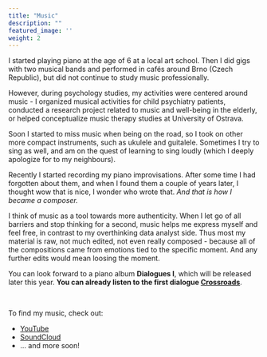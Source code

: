 ```yaml
---
title: "Music"
description: ""
featured_image: ''
weight: 2
---
```


I started playing piano at the age of 6 at a local art school. Then I did gigs with two musical bands and performed in cafés around Brno (Czech Republic), but did not continue to study music professionally.

However, during psychology studies, my activities were centered around music - I organized musical activities for child psychiatry patients, conducted a research project related to music and well-being in the elderly, or helped conceptualize music therapy studies at University of Ostrava. 

Soon I started to miss music when being on the road, so I took on other more compact instruments, such as ukulele and guitalele. Sometimes I try to sing as well, and am on the quest of learning to sing loudly (which I deeply apologize for to my neighbours).

Recently I started recording my piano improvisations. After some time I had forgotten about them, and when I found them a couple of years later, I thought wow that is nice, I wonder who wrote that. *And that is how I became a composer.* 

I think of music as a tool towards more authenticity. When I let go of all barriers and stop thinking for a second, music helps me express myself and feel free, in contrast to my overthinking data analyst side. Thus most my material is raw, not much edited, not even really composed - because all of the compositions came from emotions tied to the specific moment. And any further edits would mean loosing the moment. 

You can look forward to a piano album **Dialogues I**, which will be released later this year. **You can already listen to the first dialogue [Crossroads](https://youtu.be/kIEhVDfyJ0o)**.

&nbsp;

To find my music, check out:
- [YouTube](https://www.youtube.com/channel/UCAx1hJgAGTsfEiK1v818p7A)
- [SoundCloud](https://soundcloud.com/renehlavova)
- ... and more soon!